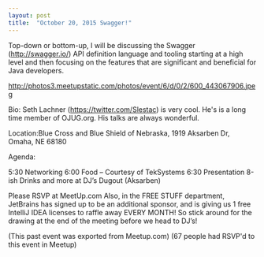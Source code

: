 ```yaml
---
layout: post
title:  "October 20, 2015 Swagger!"
---
```


Top-down or bottom-up, I will be discussing the Swagger (http://swagger.io/) API definition language and tooling starting at a high level and then focusing on the features that are significant and beneficial for Java developers.

http://photos3.meetupstatic.com/photos/event/6/d/0/2/600_443067906.jpeg

Bio: Seth Lachner (https://twitter.com/Slestac) is very cool. He's is a long time member of OJUG.org. His talks are always wonderful.

Location:Blue Cross and Blue Shield of Nebraska, 1919 Aksarben Dr, Omaha, NE 68180

Agenda:

5:30 Networking
6:00 Food – Courtesy of TekSystems
6:30 Presentation
8-ish Drinks and more at DJ’s Dugout (Aksarben)

Please RSVP at MeetUp.com Also, in the FREE STUFF department, JetBrains has signed up to be an additional sponsor, and is giving us 1 free IntelliJ IDEA licenses to raffle away EVERY MONTH! So stick around for the drawing at the end of the meeting before we head to DJ’s!

(This past event was exported from Meetup.com)
(67 people had RSVP'd to this event in Meetup)